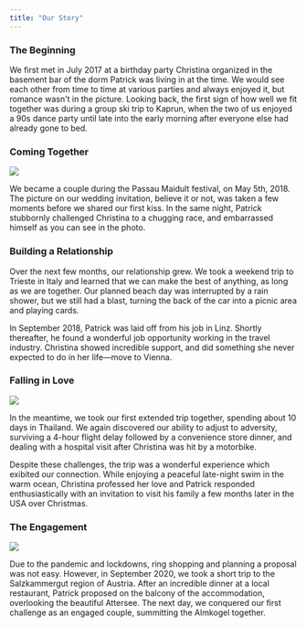 ```yaml
---
title: "Our Story"
---
```


### The Beginning

We first met in July 2017 at a birthday party Christina organized in the basement bar of the dorm Patrick was living in at the time. We would see each other from time to time at various parties and always enjoyed it, but romance wasn't in the picture. Looking back, the first sign of how well we fit together was during a group ski trip to Kaprun, when the two of us enjoyed a 90s dance party until late into the early morning after everyone else had already gone to bed.

### Coming Together

<img src="/images/christina-pat-ex.jpg" class="float-right" />

We became a couple during the Passau Maidult festival, on May 5th, 2018. The picture on our wedding invitation, believe it or not, was taken a few moments before we shared our first kiss. In the same night, Patrick stubbornly challenged Christina to a chugging race, and embarrassed himself as you can see in the photo.

### Building a Relationship

Over the next few months, our relationship grew. We took a weekend trip to Trieste in Italy and learned that we can make the best of anything, as long as we are together. Our planned beach day was interrupted by a rain shower, but we still had a blast, turning the back of the car into a picnic area and playing cards. 

In September 2018, Patrick was laid off from his job in Linz. Shortly thereafter, he found a wonderful job opportunity working in the travel industry. Christina showed incredible support, and did something she never expected to do in her life&#8212;move to Vienna.

### Falling in Love

<img src="/images/christina-pat-thailand.jpg" class="float-left" />

In the meantime, we took our first extended trip together, spending about 10 days in Thailand. We again discovered our ability to adjust to adversity, surviving a 4-hour flight delay followed by a convenience store dinner, and dealing with a hospital visit after Christina was hit by a motorbike. 

Despite these challenges, the trip was a wonderful experience which exibited our connection. While enjoying a peaceful late-night swim in the warm ocean, Christina professed her love and Patrick responded enthusiastically with an invitation to visit his family a few months later in the USA over Christmas.

### The Engagement

<img src="/images/christina-pat-almkogel.jpg" class="float-right" />

Due to the pandemic and lockdowns, ring shopping and planning a proposal was not easy. However, in September 2020, we took a short trip to the Salzkammergut region of Austria. After an incredible dinner at a local restaurant, Patrick proposed on the balcony of the accommodation, overlooking the beautiful Attersee. The next day, we conquered our first challenge as an engaged couple, summitting the Almkogel together.
